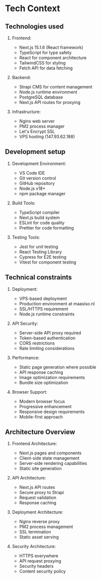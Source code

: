 # Tech Context

## Technologies used
1. Frontend:
   - Next.js 15.1.6 (React framework)
   - TypeScript for type safety
   - React for component architecture
   - TailwindCSS for styling
   - Fetch API for data fetching

2. Backend:
   - Strapi CMS for content management
   - Node.js runtime environment
   - PostgreSQL database
   - Next.js API routes for proxying

3. Infrastructure:
   - Nginx web server
   - PM2 process manager
   - Let's Encrypt SSL
   - VPS hosting (147.93.62.188)

## Development setup
1. Development Environment:
   - VS Code IDE
   - Git version control
   - GitHub repository
   - Node.js v18+
   - npm package manager

2. Build Tools:
   - TypeScript compiler
   - Next.js build system
   - ESLint for code quality
   - Prettier for code formatting

3. Testing Tools:
   - Jest for unit testing
   - React Testing Library
   - Cypress for E2E testing
   - Vitest for component testing

## Technical constraints
1. Deployment:
   - VPS-based deployment
   - Production environment at maasiso.nl
   - SSL/HTTPS requirement
   - Node.js runtime constraints

2. API Security:
   - Server-side API proxy required
   - Token-based authentication
   - CORS restrictions
   - Rate limiting considerations

3. Performance:
   - Static page generation where possible
   - API response caching
   - Image optimization requirements
   - Bundle size optimization

4. Browser Support:
   - Modern browser focus
   - Progressive enhancement
   - Responsive design requirements
   - Mobile-first approach

## Architecture Overview
1. Frontend Architecture:
   - Next.js pages and components
   - Client-side state management
   - Server-side rendering capabilities
   - Static site generation

2. API Architecture:
   - Next.js API routes
   - Secure proxy to Strapi
   - Request validation
   - Response caching

3. Deployment Architecture:
   - Nginx reverse proxy
   - PM2 process management
   - SSL termination
   - Static asset serving

4. Security Architecture:
   - HTTPS everywhere
   - API request proxying
   - Security headers
   - Content security policy
